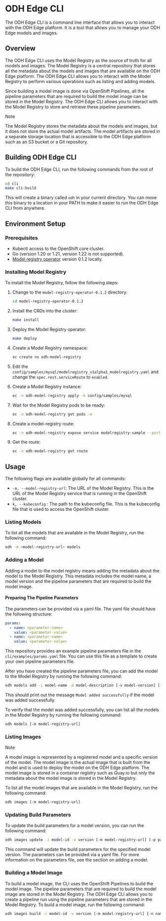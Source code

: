 # ODH Edge CLI

The ODH Edge CLI is a command line interface that allows you to interact with the ODH Edge platform. It is a tool that
allows you to manage your ODH Edge models and images.

## Overview

The ODH Edge CLI uses the Model Registry as the source of truth for all models and images. The Model Registry is a
central repository that stores all the metadata about the models and images that are available on the ODH Edge platform.
The ODH Edge CLI allows you to interact with the Model Registry to perform various operations such as listing and adding
models.

Since building a model image is done via OpenShift Pipelines, all the pipeline parameters that are required to build the
model image can be stored in the Model Registry. The ODH Edge CLI allows you to interact with the Model Registry to
store and retrieve these pipeline parameters.

> [!NOTE]
> The Model Registry stores the metadata about the models and images, but it does not store the actual model artifacts.
> The model artifacts are stored in a separate storage location that is accessible to the ODH Edge platform such as an
> S3 bucket or a Git repository.


## Building ODH Edge CLI

To build the ODH Edge CLI, run the following commands from the root of the repository: 

```bash
cd cli
make cli-build
```

This will create a binary called `odh` in your current directory. You can move this binary to a location in your PATH to
make it easier to run the ODH Edge CLI from anywhere.

## Environment Setup

### Prerequisites

- Kubectl access to the OpenShift core cluster.
- Go (version 1.20 or 1.21, version 1.22 is not supported).
- [Model registry operator](https://github.com/opendatahub-io/model-registry-operator/releases/tag/v0.1.2) version 0.1.2 locally.

### Installing Model Registry

To install the Model Registry, follow the following steps:

1. Change to the `model-registry-operator-0.1.2` directory:

    ```bash
    cd model-registry-operator-0.1.2
    ```
2. Install the CRDs into the cluster:

    ```bash
    make install
    ```
3. Deploy the Model Registry operator:

    ```bash
    make deploy
    ```
4. Create a Model Registry namespace:

    ```bash
   oc create ns odh-model-registry
    ```
5. Edit the `config/samples/mysql/modelregistry_v1alpha1_modelregistry.yaml` and change the `spec.rest.serviceRoute` to `enabled`.

6. Create a Model Registry instance:

    ```bash
   oc -n odh-model-registry apply -k config/samples/mysql
    ```

7. Wait for the Model Registry pods to be ready:

    ```bash
    oc -n odh-model-registry get pods -w
    ```

8. Create a model-registry route:

    ```bash
    oc -n odh-model-registry expose service modelregistry-sample --port http-api
    ```
9. Get the route:

    ```bash
    oc -n odh-model-registry get route
    ```

## Usage

The following flags are available globally for all commands:

- `-m, --model-registry-url`: The URL of the Model Registry. This is the URL of the Model Registry service that is
  running in the OpenShift cluster.
- `k, --kubeconfig` : The path to the kubeconfig file. This is the kubeconfig file that is used to access the OpenShift 
  cluster.

### Listing Models

To list all the models that are available in the Model Registry, run the following command:

```bash
odh -m <model-registry-url> models
```

### Adding a Model

Adding a model to the model registry means adding the metadata about the model to the Model Registry. This metadata
includes the model name, a model version and the pipeline parameters that are required to build the model image.

#### Preparing The Pipeline Parameters

The parameters can be provided via a yaml file. The yaml file should have the following structure:

```yaml
params:
  - name: <parameter-name>
    value: <parameter-value>
  - name: <parameter-name>
    value: <parameter-value>
```

This repository provides an example pipeline parameters file in the `cli/examples/params.yaml` file. You can use this
file as a template to create your own pipeline parameters file.

After you have created the pipeline parameters file, you can add the model to the Model Registry by running the
following command:

```bash
odh models add -i model-name -d model-description [-v model-version] [-m model-registry-url] [-p parameters-file]
```

This should print out the message `Model added successfully` if the model was added successfully.

To verify that the model was added successfully, you can list all the models in the Model Registry by running the
following command:

```bash
odh models [-m model-registry-url]
```

### Listing Images

> [!NOTE]
> A model image is represented by a registered model and a specific version of the model. The model image is the actual
> image that is built from the model and is used to deploy the model on the ODH Edge platform.
> The model image is stored in a container registry such as Quay.io but only the metadata about the model image is stored
> in the Model Registry.

To list all the model images that are available in the Model Registry, run the following command:

```bash
odh images [-m model-registry-url]
```

### Updating Build Parameters

To update the build parameters for a model version, you can run the following command:

```bash
odh images update -i model-id -v version [-m model-registry-url] [-p params-file]"
```

This command will update the build parameters for the specified model version. The parameters can be provided via a yaml
file. For more information on the parameters file, see the section on adding a model.

### Building a Model Image

To build a model image, the CLI uses the OpenShift Pipelines to build the model image. The pipeline parameters that are
required to build the model image are stored in the Model Registry. The ODH Edge CLI allows you to create a pipeline run
using the pipeline parameters that are stored in the Model Registry. To build a model image, run the following command:

```bash
odh images build -i model-id -v version [-m model-registry-url] [-n namespace] [-k kubeconfig]
```
